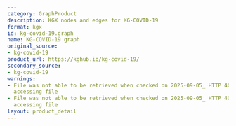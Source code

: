 ```yaml
---
category: GraphProduct
description: KGX nodes and edges for KG-COVID-19
format: kgx
id: kg-covid-19.graph
name: KG-COVID-19 graph
original_source:
- kg-covid-19
product_url: https://kghub.io/kg-covid-19/
secondary_source:
- kg-covid-19
warnings:
- File was not able to be retrieved when checked on 2025-09-05_ HTTP 403 error when
  accessing file
- File was not able to be retrieved when checked on 2025-09-05_ HTTP 403 error when
  accessing file
layout: product_detail
---
```

